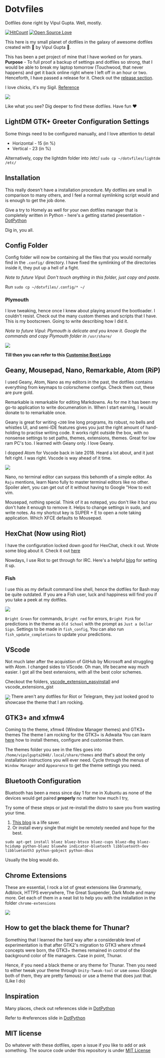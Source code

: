 # Dotvfiles
Dotfiles done right by Vipul Gupta. Well, mostly.

[![HitCount](http://hits.dwyl.io/vipulgupta2048/dotvfiles.svg)](http://hits.dwyl.io/vipulgupta2048/dotvfiles) [![Open Source Love](https://badges.frapsoft.com/os/v1/open-source.png?v=103)](https://github.com/ellerbrock/open-source-badges/)

This here is my small planet of dotfiles in the galaxy of awesome dotfiles created with :sparkling_heart: by Vipul Gupta :hatching_chick:.

This has been a pet project of mine that I have worked on for years. **Purpose** - To full proof a backup of settings and dotfiles so strong, that I would be able to break my laptop tomorrow (Touchwood, that never happens) and get it back online right where I left off in an hour or two. Henceforth, I have passed a release for it. Check out the [release section](https://github.com/vipulgupta2048/dotvfiles/releases). 

I love chicks, it's my Sigil. [Reference](https://mixstersite.wordpress.com/2017/06/26/firstpost-and-chicks/)

<img src= assets_repo/aa.png align="center">

<span style="text-align:center;">Like what you see? Dig deeper to find these dotfiles. Have fun :heart:</span>

## LightDM GTK+ Greeter Configuration Settings 
Some things need to be configured manually, and I love attention to detail 
- Horizontal  - 15 (in %)
- Vertical - 23 (in %)

Alternatively, copy the lightdm folder into /etc/
`sudo cp ~/dotvfiles/lightdm /etc/`

## Installation
This really doesn't have a installation procedure. My dotfiles are small in comparison to many others, and I feel a normal symlinking script would and is enough to get the job done. 

Give a try to Homely as well for your own dotfiles manager that is completely written in Python - here's a getting started presentation - [DotPython](https://slides.com/vipulgupta2048/dotpython-3/fullscreen)

Dig in, you all. 

## Config Folder
Config folder will now be containing all the files that you would normally find in the `.config/` directory. I have fixed the symlinking of the directories inside it, they put up a hell of a fight. 

*Note to future Vipul: Don't touch anything in this folder, just copy and paste.* 

Run `sudo cp ~/dotvfiles/.config/* ~/`

### Plymouth
I love tweaking, hence once I knew about playing around the bootloader. I couldn't resist. Check out the many custom themes and scripts that I have. This is my bootscreen. Going to write describing how I did it. 

*Note to future Vipul: Plymouth is delicate and you know it. Google the commands and copy Plymouth folder in* `/usr/share/`

<img src= assets_repo/aaa.png align="center">
 
 **Till then you can refer to this [Customise Boot Logo](https://mixstersite.wordpress.com/2018/03/01/customise-boot-logo-xubuntu-discover/)**

## Geany, Mousepad, Nano, Remarkable, Atom (RiP)
I used Geany, Atom, Nano as my editors in the past, the dotfiles contains everything from keymaps to colorscheme configs. Check them out, these are pure gold. 

Remarkable is remarkable for editing Markdowns. As for me it has been my go-to application to write documenation in. When I start earning, I would donate to to remarkable once.

Geany is great for writing `<200` line long programs, its robust, no bells and whistles UI, and semi-IDE features gives you just the right amount of hand-holding to practise writing code. It works right outside the box, with no nonsense settings to set paths, themes, extensions, themes. Great for low ram PC's too. I learned with Geany only. I love Geany.

I dopped Atom for Vscode back in late 2018. Heard a lot about, and it just felt right. I was right. Vscode is way ahead of it time.

<img src= assets_repo/a6.png align="center">

Nano, no terminal editor can surpass this behomth of a simple editor. As `Raju` mentions, learn Nano fully to master terminal editors like no other. Spoiler alert, you can get out of it without having to Google "How to exit vim.

Mousepad, nothing special. Think of it as notepad, you don't like it but you don't hate it enough to remove it. Helps to change settings in sudo, and write notes. As my shortcut key is SUPER + E to open a note taking application. Which XFCE defaults to Mousepad. 

## HexChat (Now using Riot)
I have the configuration locked down good for HexChat, check it out. Wrote some blog about it. Check it out [here](https://mixstersite.wordpress.com/gsoc2018/)

Nowdays, I use Riot to get through for IRC. Here's a helpful [blog](https://medium.com/@agathver/staying-always-online-in-irc-using-riot-the-right-way-d4c4ff2f43d0) for setting it up.

### Fish 
I use this as my default command line shell, hence the dotfiles for Bash may be quite outdated. 
If you are a Fish user, luck and happiness will find you if you take a peek at my dotfiles. 

<img src= assets_repo/aa.jpeg align="center">

`Bright Green` for commands, `Bright red` for errors, `Bright Pink` for predictions in the theme as `Old School` with the prompt as `Just a Dollar Sign`. Settings to be made in `fish_config`, You can also run `fish_update_completions` to update your predictions. 

## VScode
Not much later after the acquistion of GitHub by Microsoft and struggling with Atom. I changed sides to VScode. Oh man, life became way much easier. I got all the best extensions, with all the best color schemes. 

Checkout the folders, [vscode_extension_easyinstall](https://github.com/vipulgupta2048/dotvfiles/tree/master/vscode_extension_easyinstall) and vscode_extensions_gist

 <img src= assets_repo/aaaa.png align="center">
There aren't any dotfiles for Riot or Telegram, they just looked good to showcase the theme that I am rocking.
 
## GTK3+ and xfmw4
Coming to the theme, xfmw4 (Window Manager themes) and GTK3+ themes 
The theme I am rocking for the GTK3+ is Adwaita
You can learn [here](https://wiki.xfce.org/howto/install_new_themes) how to install themes, configure and customise them.

The themes folder you see in the files goes into `/home/vipulgupta2048/.local/share/themes` and that's about the only installation instructions you will ever need. Cycle through the menus of `Window Manager` and `Appearence` to get the theme settings you need. 

## Bluetooth Configuration
Bluetooth has been a mess since day 1 for me in Xubuntu as none of the devices would get paired **properly** no matter how much I try, 

Try some of these steps or just re-install the distro to save you from wasting your time.
 
1. [This blog](https://medium.com/@overcode/fixing-bluetooth-in-ubuntu-pop-os-18-04-d4b8dbf7ddd6) is a life saver. 
2. Or install every single that might be remotely needed  and hope for the best. 

`sudo apt-get install bluez bluez-btsco bluez-cups bluez-dbg bluez-hcidump python-bluez bluewho indicator-bluetooth libbluetooth-dev libbluetooth3 python-gobject python-dbus`

Usually the blog would do. 
 
## Chrome Extensions
These are essential, I rock a lot of great extensions like Grammarly, Adblock, HTTPS everywhere, The Great Suspender, Dark Mode and many more. Get each of them in a neat list to help you with the installation in the folder `chrome-extensions`

 <img src= assets_repo/aaaaa.png align="center">

## How to get the black theme for Thunar?
Something that I learned the hard way after a considerable level of experimentation is that after GTK2's migration to GTK3 where xfmw4 concepts were born, the GTK3+ themes remained in control of the background color of file managers. Case in point, Thunar. 

Hence, if you need a black theme or any theme for Thunar. Then you need to either tweak your theme through `Unity-Tweak-tool` or use `oomox` (Google both of them, they are pretty famous) or use a theme that does just that. (Like I do)

## Inspiration
Many places, check out references slide in [DotPython](https://slides.com/vipulgupta2048/dotpython-3/fullscreen)

Refer to #references slide in [DotPython](https://slides.com/vipulgupta2048/dotpython-3/fullscreen)

## MIT license
Do whatever with these dotfiles, open a issue if you like to add or ask something. The source code under this repository is under [MIT License](https://github.com/vipulgupta2048/dotvfiles/blob/master/COPYING) 